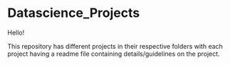 # Datascience_Projects

Hello!

This repository has different projects in their respective folders with each project having a readme file containing details/guidelines on the project.
